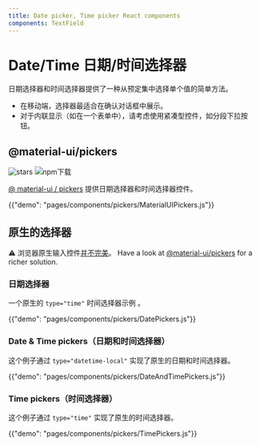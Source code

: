 ```yaml
---
title: Date picker, Time picker React components
components: TextField
---
```


# Date/Time 日期/时间选择器

<p class="description">日期选择器和时间选择器提供了一种从预定集中选择单个值的简单方法。</p>

- 在移动端，选择器最适合在确认对话框中展示。
- 对于内联显示（如在一个表单中），请考虑使用紧凑型控件，如分段下拉按钮。

## @material-ui/pickers

![stars](https://img.shields.io/github/stars/mui-org/material-ui-pickers.svg?style=social&label=Stars) ![npm下载](https://img.shields.io/npm/dm/@material-ui/pickers.svg)

[@ material-ui / pickers](https://material-ui-pickers.dev/) 提供日期选择器和时间选择器控件。

{{"demo": "pages/components/pickers/MaterialUIPickers.js"}}

## 原生的选择器

⚠️ 浏览器原生输入控件[并不完美](https://caniuse.com/#feat=input-datetime)。 Have a look at [@material-ui/pickers](https://material-ui-pickers.dev/) for a richer solution.

### 日期选择器

一个原生的 `type="time"` 时间选择器示例 。

{{"demo": "pages/components/pickers/DatePickers.js"}}

### Date & Time pickers（日期和时间选择器）

这个例子通过 `type="datetime-local"` 实现了原生的日期和时间选择器。

{{"demo": "pages/components/pickers/DateAndTimePickers.js"}}

### Time pickers（时间选择器）

这个例子通过 `type="time"` 实现了原生的时间选择器。

{{"demo": "pages/components/pickers/TimePickers.js"}}